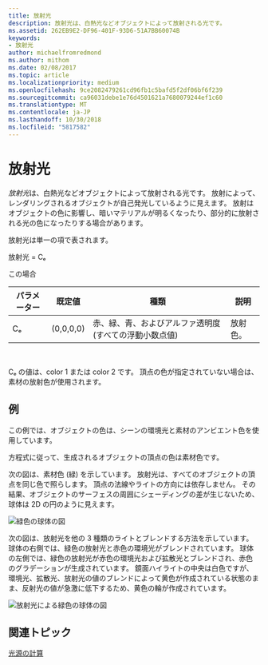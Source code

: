 ```yaml
---
title: 放射光
description: 放射光は、白熱光などオブジェクトによって放射される光です。
ms.assetid: 262EB9E2-DF96-401F-93D6-51A7BB60074B
keywords:
- 放射光
author: michaelfromredmond
ms.author: mithom
ms.date: 02/08/2017
ms.topic: article
ms.localizationpriority: medium
ms.openlocfilehash: 9ce2082479261cd96fb1c5bafd5f2df06bf6f239
ms.sourcegitcommit: ca96031debe1e76d4501621a7680079244ef1c60
ms.translationtype: MT
ms.contentlocale: ja-JP
ms.lasthandoff: 10/30/2018
ms.locfileid: "5817582"
---
```

# <a name="emissive-lighting"></a>放射光


*放射光*は、白熱光などオブジェクトによって放射される光です。 放射によって、レンダリングされるオブジェクトが自己発光しているように見えます。 放射はオブジェクトの色に影響し、暗いマテリアルが明るくなったり、部分的に放射される光の色になったりする場合があります。

放射光は単一の項で表されます。

放射光 = Cₑ

この場合

| パラメーター | 既定値 | 種類                                                                 | 説明     |
|-----------|---------------|----------------------------------------------------------------------|-----------------|
| Cₑ        | (0,0,0,0)     | 赤、緑、青、およびアルファ透明度 (すべての浮動小数点値) | 放射色。 |

 

Cₑ の値は、color 1 または color 2 です。 頂点の色が指定されていない場合は、素材の放射色が使用されます。

## <a name="span-idexamplespanspan-idexamplespanspan-idexamplespanexample"></a><span id="Example"></span><span id="example"></span><span id="EXAMPLE"></span>例


この例では、オブジェクトの色は、シーンの環境光と素材のアンビエント色を使用しています。

方程式に従って、生成されるオブジェクトの頂点の色は素材色です。

次の図は、素材色 (緑) を示しています。 放射光は、すべてのオブジェクトの頂点を同じ色で照らします。 頂点の法線やライトの方向には依存しません。 その結果、オブジェクトのサーフェスの周囲にシェーディングの差が生じないため、球体は 2D の円のように見えます。

![緑色の球体の図](images/lighte.jpg)

次の図は、放射光を他の 3 種類のライトとブレンドする方法を示しています。 球体の右側では、緑色の放射光と赤色の環境光がブレンドされています。 球体の左側では、緑色の放射光が赤色の環境光および拡散光とブレンドされ、赤色のグラデーションが生成されています。 鏡面ハイライトの中央は白色ですが、環境光、拡散光、放射光の値のブレンドによって黄色が作成されている状態のまま、反射光の値が急激に低下するため、黄色の輪が作成されています。

![放射光による緑色の球体の図](images/lightadse.jpg)

## <a name="span-idrelated-topicsspanrelated-topics"></a><span id="related-topics"></span>関連トピック


[光源の計算](mathematics-of-lighting.md)

 

 




